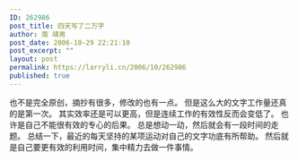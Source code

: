 ```yaml
---
ID: 262986
post_title: 四天写了二万字
author: 南 靖男
post_date: 2006-10-29 22:21:10
post_excerpt: ""
layout: post
permalink: https://larryli.cn/2006/10/262986
published: true
---
```

也不是完全原创，摘抄有很多，修改的也有一点。
但是这么大的文字工作量还真的是第一次。
其实效率还是可以更高，但是连续工作的有效性反而会变低了。
也许是自己不能很有效的专心的后果。
总是想动一动，然后就会有一段时间的走题。
总结一下，最近的每天坚持的某项运动对自己的文字功底有所帮助。
然后就是自己要更有效的利用时间，集中精力去做一件事情。